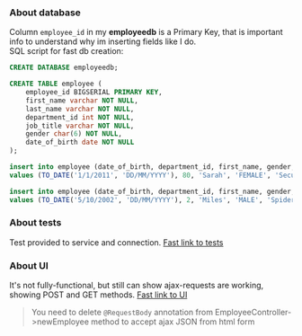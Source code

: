 ### About database
Column `employee_id` in my **employeedb** is a Primary Key, that is important info to understand why im inserting fields like I do.\
SQL script for fast db creation:
```sql
CREATE DATABASE employeedb;

CREATE TABLE employee (
    employee_id BIGSERIAL PRIMARY KEY,
    first_name varchar NOT NULL,
    last_name varchar NOT NULL,
    department_id int NOT NULL,
    job_title varchar NOT NULL,
    gender char(6) NOT NULL,
    date_of_birth date NOT NULL
);

insert into employee (date_of_birth, department_id, first_name, gender, job_title, last_name)
values (TO_DATE('1/1/2011', 'DD/MM/YYYY'), 80, 'Sarah', 'FEMALE', 'Security manager', 'Andersen');

insert into employee (date_of_birth, department_id, first_name, gender, job_title, last_name)
values (TO_DATE('5/10/2002', 'DD/MM/YYYY'), 2, 'Miles', 'MALE', 'Spider-man', 'Morales');
```
### About tests
Test provided to service and connection. [Fast link to tests](https://github.com/kagire/javaTest/tree/main/src/test/java/com/mastery/simplewebapp "Fast link to tests")

### About UI
It's not fully-functional, but still can show ajax-requests are working, showing POST and GET methods.  [Fast link to UI](https://github.com/kagire/javaTest/tree/main/src/main/resources/static "Fast link to UI")

> You need to delete `@RequestBody` annotation from EmployeeController->newEmployee method to accept ajax JSON from html form
